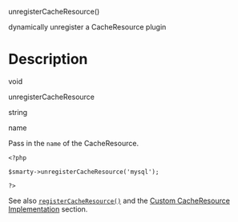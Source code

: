 unregisterCacheResource()

dynamically unregister a CacheResource plugin

Description
===========

void

unregisterCacheResource

string

name

Pass in the `name` of the CacheResource.


    <?php

    $smarty->unregisterCacheResource('mysql');

    ?>

       

See also [`registerCacheResource()`](#api.register.cacheresource) and
the [Custom CacheResource Implementation](#caching.custom) section.
